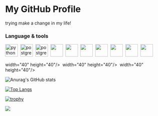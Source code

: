 <html lang="en">
<head>
    <meta charset="UTF-8">
    <meta name="viewport" content="width=device-width, initial-scale=1.0">
    <title>GitHub Profile Header</title>
    <link rel="stylesheet" href="styles.css">
</head>
<body>

<div class="header">
    <h1>My GitHub Profile</h1>
    <p> trying make a change in my life!</p>
</div>

</body>
</html>

### Language & tools
<img src="https://cdn.jsdelivr.net/gh/devicons/devicon@latest/icons/python/python-original-wordmark.svg" title="python" width="40" height="40"/>&nbsp;
<img src="https://cdn.jsdelivr.net/gh/devicons/devicon@latest/icons/postgresql/postgresql-original-wordmark.svg" title="postgresql" width="40" height="40"/>&nbsp;
<img src="https://cdn.jsdelivr.net/gh/devicons/devicon@latest/icons/django/django-plain.svg" title="postgresql" width="40" height="40"/>&nbsp;
<img src="https://cdn.jsdelivr.net/gh/devicons/devicon@latest/icons/html5/html5-original-wordmark.svg" width="40" height="40"/>&nbsp;
<img src="https://cdn.jsdelivr.net/gh/devicons/devicon@latest/icons/css3/css3-original-wordmark.svg" width="40" height="40"/>&nbsp;
<img src="https://cdn.jsdelivr.net/gh/devicons/devicon@latest/icons/sass/sass-original.svg" width="40" height="40"/>&nbsp;
<img src="https://cdn.jsdelivr.net/gh/devicons/devicon@latest/icons/javascript/javascript-plain.svg" width="40" height="40"/>&nbsp;
<img src="https://cdn.jsdelivr.net/gh/devicons/devicon@latest/icons/git/git-plain-wordmark.svg" width="40" height="40"/>&nbsp;
<img src="https://cdn.jsdelivr.net/gh/devicons/devicon@latest/icons/vscode/vscode-original-wordmark.svg" width="40" height="40"/>&nbsp;
<img src="https://cdn.jsdelivr.net/gh/devicons/devicon@latest/icons/docker/docker-original-wordmark.svg" width="40" height="40"/>&nbsp;


width="40" height="40"/>&nbsp;
width="40" height="40"/>&nbsp;
width="40" height="40"/>&nbsp;
          
          
          
          

![Anurag's GitHub stats](https://github-readme-stats.vercel.app/api?username=ingahni&show_icons=true&theme=radical)

[![Top Langs](https://github-readme-stats.vercel.app/api/top-langs/?username=ingahni&layout=compact)](https://github.com/anuraghazra/github-readme-stats)

[![trophy](https://github-profile-trophy.vercel.app/?username=ingahni&theme=onedark)](https://github.com/ryo-ma/github-profile-trophy)

![](https://komarev.com/ghpvc/?username=ingahni&color=green)
